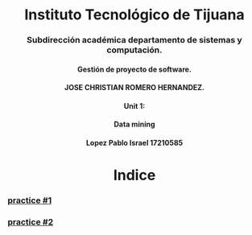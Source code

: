    



<h1 align="center"> Instituto Tecnológico de Tijuana </h1>
<h3 align="center"> Subdirección académica departamento de sistemas y computación.</h3>


<h4 align="center"> Gestión de proyecto de software.</h4>


<h4 align="center"> JOSE CHRISTIAN ROMERO HERNANDEZ.</h4>


<h4 align="center">Unit 1:</h4>


<h4 align="center">  Data mining</h4>


<h4 align="center"> Lopez Pablo Israel 17210585</h4>



<h1 align="center"> Indice </h1>

###  [practice #1](https://github.com/israelpablo/MineriaDatos/blob/Unit1/Unit1/Practices/practice1.md)
###  [practice #2](https://github.com/israelpablo/MineriaDatos/blob/Unit1/Unit1/Practices/practice2.md)

